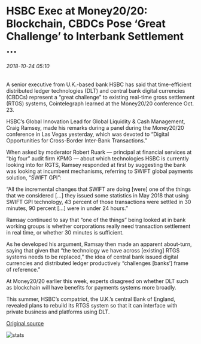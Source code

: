 # HSBC Exec at Money20/20: Blockchain, CBDCs Pose ‘Great Challenge’ to Interbank Settlement ...

###### 2018-10-24 05:10

A senior executive from U.K.-based bank HSBC has said that time-efficient distributed ledger technologies (DLT) and central bank digital currencies (CBDCs) represent a “great challenge” to existing real-time gross settlement (RTGS) systems, Cointelegraph learned at the Money20/20 conference Oct. 23.

HSBC’s Global Innovation Lead for Global Liquidity & Cash Management, Craig Ramsey, made his remarks during a panel during the Money20/20 conference in Las Vegas yesterday, which was devoted to “Digital Opportunities for Cross-Border Inter-Bank Transactions.”

When asked by moderator Robert Ruark — principal at financial services at “big four” audit firm KPMG — about which technologies HSBC is currently looking into for RGTS, Ramsey responded at first by suggesting the bank was looking at incumbent mechanisms, referring to SWIFT global payments solution, “SWIFT GPI”:

“All the incremental changes that SWIFT are doing \[were\] one of the things that we considered \[...\] they issued some statistics in May 2018 that using SWIFT GPI technology, 43 percent of those transactions were settled in 30 minutes, 90 percent \[...\] were in under 24 hours.”

Ramsay continued to say that “one of the things” being looked at in bank working groups is whether corporations really need transaction settlement in real time, or whether 30 minutes is sufficient.

As he developed his argument, Ramsay then made an apparent about-turn, saying that given that “the technology we have across \[existing\] RTGS systems needs to be replaced,” the idea of central bank issued digital currencies and distributed ledger productively “challenges \[banks’\] frame of reference.”

At Money20/20 earlier this week, experts disagreed on whether DLT such as blockchain will have benefits for payments systems more broadly.

This summer, HSBC’s compatriot, the U.K.’s central Bank of England, revealed plans to rebuild its RTGS system so that it can interface with private business and platforms using DLT.

[Original source](https://cointelegraph.com/news/hsbc-exec-at-money20-20-blockchain-cbdcs-pose-great-challenge-to-interbank-settlement)

![stats](https://c.statcounter.com/11760860/0/a89fa40b/1/ "stats")